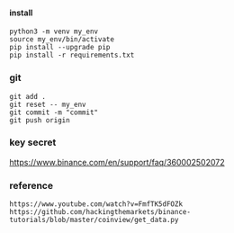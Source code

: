
#### install
```
python3 -m venv my_env
source my_env/bin/activate
pip install --upgrade pip
pip install -r requirements.txt
```

### git 
```
git add .
git reset -- my_env
git commit -m "commit"
git push origin
```
### key secret
https://www.binance.com/en/support/faq/360002502072

### reference
```
https://www.youtube.com/watch?v=FmfTK5dFOZk
https://github.com/hackingthemarkets/binance-tutorials/blob/master/coinview/get_data.py

```
